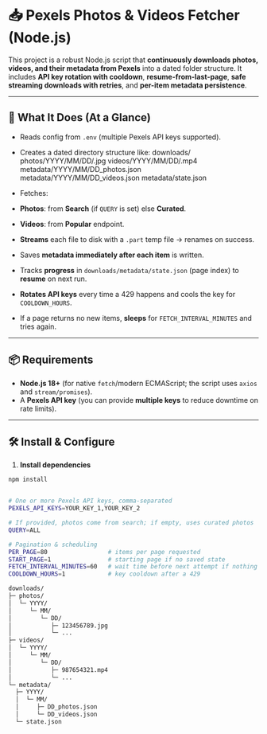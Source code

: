 # 📥 Pexels Photos & Videos Fetcher (Node.js)

This project is a robust Node.js script that **continuously downloads photos, videos, and their metadata from Pexels** into a dated folder structure. It includes **API key rotation with cooldown**, **resume-from-last-page**, **safe streaming downloads with retries**, and **per-item metadata persistence**.

---

## 🚀 What It Does (At a Glance)

- Reads config from `.env` (multiple Pexels API keys supported).
- Creates a dated directory structure like:
downloads/
photos/YYYY/MM/DD/.jpg
videos/YYYY/MM/DD/.mp4
metadata/YYYY/MM/DD_photos.json
metadata/YYYY/MM/DD_videos.json
metadata/state.json


- Fetches:
- **Photos**: from **Search** (if `QUERY` is set) else **Curated**.
- **Videos**: from **Popular** endpoint.
- **Streams** each file to disk with a `.part` temp file → renames on success.
- Saves **metadata immediately after each item** is written.
- Tracks **progress** in `downloads/metadata/state.json` (page index) to **resume** on next run.
- **Rotates API keys** every time a 429 happens and cools the key for `COOLDOWN_HOURS`.
- If a page returns no new items, **sleeps** for `FETCH_INTERVAL_MINUTES` and tries again.

---

## 📦 Requirements

- **Node.js 18+** (for native `fetch`/modern ECMAScript; the script uses `axios` and `stream/promises`).
- A **Pexels API key** (you can provide **multiple keys** to reduce downtime on rate limits).

---

## 🛠️ Install & Configure

1. **Install dependencies**
 ```bash
 npm install


# One or more Pexels API keys, comma-separated
PEXELS_API_KEYS=YOUR_KEY_1,YOUR_KEY_2

# If provided, photos come from search; if empty, uses curated photos
QUERY=ALL

# Pagination & scheduling
PER_PAGE=80                 # items per page requested
START_PAGE=1                # starting page if no saved state
FETCH_INTERVAL_MINUTES=60   # wait time before next attempt if nothing new
COOLDOWN_HOURS=1            # key cooldown after a 429

downloads/
├─ photos/
│  └─ YYYY/
│     └─ MM/
│        └─ DD/
│           ├─ 123456789.jpg
│           └─ ...
├─ videos/
│  └─ YYYY/
│     └─ MM/
│        └─ DD/
│           ├─ 987654321.mp4
│           └─ ...
└─ metadata/
   ├─ YYYY/
   │  └─ MM/
   │     ├─ DD_photos.json
   │     └─ DD_videos.json
   └─ state.json
